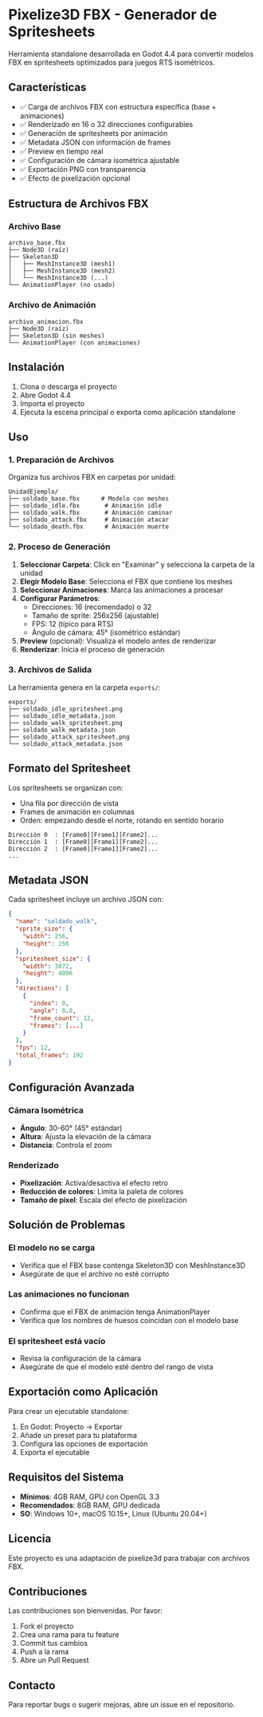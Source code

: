 # Pixelize3D FBX - Generador de Spritesheets

Herramienta standalone desarrollada en Godot 4.4 para convertir modelos FBX en spritesheets optimizados para juegos RTS isométricos.

## Características

- ✅ Carga de archivos FBX con estructura específica (base + animaciones)
- ✅ Renderizado en 16 o 32 direcciones configurables
- ✅ Generación de spritesheets por animación
- ✅ Metadata JSON con información de frames
- ✅ Preview en tiempo real
- ✅ Configuración de cámara isométrica ajustable
- ✅ Exportación PNG con transparencia
- ✅ Efecto de pixelización opcional

## Estructura de Archivos FBX

### Archivo Base
```
archivo_base.fbx
├── Node3D (raíz)
├── Skeleton3D
│   ├── MeshInstance3D (mesh1)
│   ├── MeshInstance3D (mesh2)
│   └── MeshInstance3D (...)
└── AnimationPlayer (no usado)
```

### Archivo de Animación
```
archivo_animacion.fbx
├── Node3D (raíz)
├── Skeleton3D (sin meshes)
└── AnimationPlayer (con animaciones)
```

## Instalación

1. Clona o descarga el proyecto
2. Abre Godot 4.4
3. Importa el proyecto
4. Ejecuta la escena principal o exporta como aplicación standalone

## Uso

### 1. Preparación de Archivos

Organiza tus archivos FBX en carpetas por unidad:
```
UnidadEjemplo/
├── soldado_base.fbx      # Modelo con meshes
├── soldado_idle.fbx       # Animación idle
├── soldado_walk.fbx       # Animación caminar
├── soldado_attack.fbx     # Animación atacar
└── soldado_death.fbx      # Animación muerte
```

### 2. Proceso de Generación

1. **Seleccionar Carpeta**: Click en "Examinar" y selecciona la carpeta de la unidad
2. **Elegir Modelo Base**: Selecciona el FBX que contiene los meshes
3. **Seleccionar Animaciones**: Marca las animaciones a procesar
4. **Configurar Parámetros**:
   - Direcciones: 16 (recomendado) o 32
   - Tamaño de sprite: 256x256 (ajustable)
   - FPS: 12 (típico para RTS)
   - Ángulo de cámara: 45° (isométrico estándar)
5. **Preview** (opcional): Visualiza el modelo antes de renderizar
6. **Renderizar**: Inicia el proceso de generación

### 3. Archivos de Salida

La herramienta genera en la carpeta `exports/`:

```
exports/
├── soldado_idle_spritesheet.png
├── soldado_idle_metadata.json
├── soldado_walk_spritesheet.png
├── soldado_walk_metadata.json
├── soldado_attack_spritesheet.png
└── soldado_attack_metadata.json
```

## Formato del Spritesheet

Los spritesheets se organizan con:
- Una fila por dirección de vista
- Frames de animación en columnas
- Orden: empezando desde el norte, rotando en sentido horario

```
Dirección 0  : [Frame0][Frame1][Frame2]...
Dirección 1  : [Frame0][Frame1][Frame2]...
Dirección 2  : [Frame0][Frame1][Frame2]...
...
```

## Metadata JSON

Cada spritesheet incluye un archivo JSON con:

```json
{
  "name": "soldado_walk",
  "sprite_size": {
    "width": 256,
    "height": 256
  },
  "spritesheet_size": {
    "width": 3072,
    "height": 4096
  },
  "directions": [
    {
      "index": 0,
      "angle": 0.0,
      "frame_count": 12,
      "frames": [...]
    }
  ],
  "fps": 12,
  "total_frames": 192
}
```

## Configuración Avanzada

### Cámara Isométrica
- **Ángulo**: 30-60° (45° estándar)
- **Altura**: Ajusta la elevación de la cámara
- **Distancia**: Controla el zoom

### Renderizado
- **Pixelización**: Activa/desactiva el efecto retro
- **Reducción de colores**: Limita la paleta de colores
- **Tamaño de pixel**: Escala del efecto de pixelización

## Solución de Problemas

### El modelo no se carga
- Verifica que el FBX base contenga Skeleton3D con MeshInstance3D
- Asegúrate de que el archivo no esté corrupto

### Las animaciones no funcionan
- Confirma que el FBX de animación tenga AnimationPlayer
- Verifica que los nombres de huesos coincidan con el modelo base

### El spritesheet está vacío
- Revisa la configuración de la cámara
- Asegúrate de que el modelo esté dentro del rango de vista

## Exportación como Aplicación

Para crear un ejecutable standalone:

1. En Godot: Proyecto → Exportar
2. Añade un preset para tu plataforma
3. Configura las opciones de exportación
4. Exporta el ejecutable

## Requisitos del Sistema

- **Mínimos**: 4GB RAM, GPU con OpenGL 3.3
- **Recomendados**: 8GB RAM, GPU dedicada
- **SO**: Windows 10+, macOS 10.15+, Linux (Ubuntu 20.04+)

## Licencia

Este proyecto es una adaptación de pixelize3d para trabajar con archivos FBX.

## Contribuciones

Las contribuciones son bienvenidas. Por favor:
1. Fork el proyecto
2. Crea una rama para tu feature
3. Commit tus cambios
4. Push a la rama
5. Abre un Pull Request

## Contacto

Para reportar bugs o sugerir mejoras, abre un issue en el repositorio.